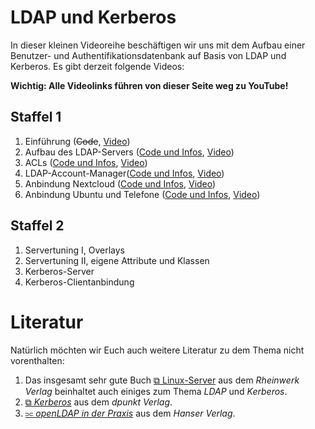 # LDAP und Kerberos

In dieser kleinen Videoreihe beschäftigen wir uns mit dem Aufbau einer Benutzer- und Authentifikationsdatenbank auf Basis von LDAP und Kerberos. Es gibt derzeit folgende Videos:

**Wichtig: Alle Videolinks führen von dieser Seite weg zu YouTube!**

## Staffel 1
1. Einführung (~~Code~~, [Video](https://youtu.be/7Y0pHUZ7M6Q))
2. Aufbau des LDAP-Servers ([Code und Infos](ldap-02.html), [Video](https://www.youtube.com/watch?v=WVV_VGAMlCA))
3. ACLs ([Code und Infos](ldap-03.html), [Video](https://youtu.be/QiQaP017au0))
4. LDAP-Account-Manager([Code und Infos](ldap-04.html), [Video](https://youtu.be/fRxPZJTz-pU))
5. Anbindung Nextcloud ([Code und Infos](ldap-05.html), [Video](https://www.youtu.be/4PFOeieaQHY))
6. Anbindung Ubuntu und Telefone ([Code und Infos](ldap-06.html), [Video](https://www.youtu.be/fWtq0zhERLo))

## Staffel 2
1. Servertuning I, Overlays
2. Servertuning II, eigene Attribute und Klassen
3. Kerberos-Server
4. Kerberos-Clientanbindung

# Literatur

Natürlich möchten wir Euch auch weitere Literatur zu dem Thema nicht vorenthalten:

1. Das insgesamt sehr gute Buch [&#10697; Linux-Server](https://www.rheinwerk-verlag.de/linux-server-das-umfassende-handbuch/) aus dem *Rheinwerk Verlag* beinhaltet auch einiges zum Thema *LDAP* und *Kerberos*.
2. [&#10697; *Kerberos*](https://dpunkt.de/produkt/kerberos/) aus dem *dpunkt Verlag*.
3. [&#10967; *openLDAP in der Praxis*](https://www.hanser-kundencenter.de/fachbuch/artikel/9783446463875) aus dem *Hanser Verlag*.
